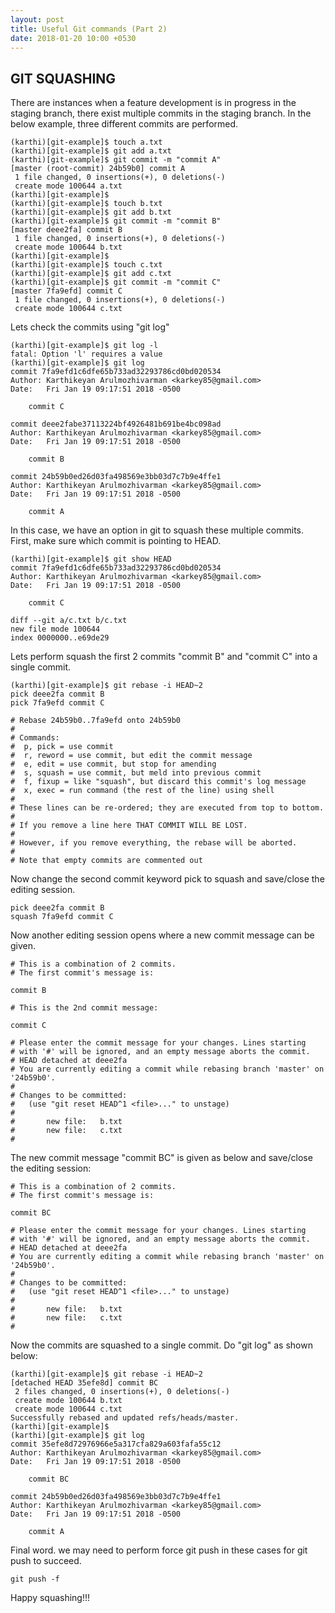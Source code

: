 ```yaml
---
layout: post
title: Useful Git commands (Part 2)
date: 2018-01-20 10:00 +0530
---
```

## GIT SQUASHING
There are instances when a feature development is in progress in the staging branch, there exist multiple commits in the staging branch.
In the below example, three different commits are performed.
```
(karthi)[git-example]$ touch a.txt
(karthi)[git-example]$ git add a.txt
(karthi)[git-example]$ git commit -m "commit A"
[master (root-commit) 24b59b0] commit A
 1 file changed, 0 insertions(+), 0 deletions(-)
 create mode 100644 a.txt
(karthi)[git-example]$
(karthi)[git-example]$ touch b.txt
(karthi)[git-example]$ git add b.txt
(karthi)[git-example]$ git commit -m "commit B"
[master deee2fa] commit B
 1 file changed, 0 insertions(+), 0 deletions(-)
 create mode 100644 b.txt
(karthi)[git-example]$
(karthi)[git-example]$ touch c.txt
(karthi)[git-example]$ git add c.txt
(karthi)[git-example]$ git commit -m "commit C"
[master 7fa9efd] commit C
 1 file changed, 0 insertions(+), 0 deletions(-)
 create mode 100644 c.txt
```
Lets check the commits using "git log"

```
(karthi)[git-example]$ git log -l
fatal: Option 'l' requires a value
(karthi)[git-example]$ git log
commit 7fa9efd1c6dfe65b733ad32293786cd0bd020534
Author: Karthikeyan Arulmozhivarman <karkey85@gmail.com>
Date:   Fri Jan 19 09:17:51 2018 -0500

    commit C

commit deee2fabe37113224bf4926481b691be4bc098ad
Author: Karthikeyan Arulmozhivarman <karkey85@gmail.com>
Date:   Fri Jan 19 09:17:51 2018 -0500

    commit B

commit 24b59b0ed26d03fa498569e3bb03d7c7b9e4ffe1
Author: Karthikeyan Arulmozhivarman <karkey85@gmail.com>
Date:   Fri Jan 19 09:17:51 2018 -0500

    commit A
```
In this case, we have an option in git to squash these multiple commits. First, make sure which commit is pointing to HEAD.

```
(karthi)[git-example]$ git show HEAD
commit 7fa9efd1c6dfe65b733ad32293786cd0bd020534
Author: Karthikeyan Arulmozhivarman <karkey85@gmail.com>
Date:   Fri Jan 19 09:17:51 2018 -0500

    commit C

diff --git a/c.txt b/c.txt
new file mode 100644
index 0000000..e69de29
```

Lets perform squash the first 2 commits "commit B" and "commit C" into a single commit.
```
(karthi)[git-example]$ git rebase -i HEAD~2
pick deee2fa commit B
pick 7fa9efd commit C

# Rebase 24b59b0..7fa9efd onto 24b59b0
#
# Commands:
#  p, pick = use commit
#  r, reword = use commit, but edit the commit message
#  e, edit = use commit, but stop for amending
#  s, squash = use commit, but meld into previous commit
#  f, fixup = like "squash", but discard this commit's log message
#  x, exec = run command (the rest of the line) using shell
#
# These lines can be re-ordered; they are executed from top to bottom.
#
# If you remove a line here THAT COMMIT WILL BE LOST.
#
# However, if you remove everything, the rebase will be aborted.
#
# Note that empty commits are commented out
```

Now change the second commit keyword pick to squash and save/close the editing session.

```
pick deee2fa commit B
squash 7fa9efd commit C
```

Now another editing session opens where a new commit message can be given.

```
# This is a combination of 2 commits.
# The first commit's message is:

commit B

# This is the 2nd commit message:

commit C

# Please enter the commit message for your changes. Lines starting
# with '#' will be ignored, and an empty message aborts the commit.
# HEAD detached at deee2fa
# You are currently editing a commit while rebasing branch 'master' on '24b59b0'.
#
# Changes to be committed:
#   (use "git reset HEAD^1 <file>..." to unstage)
#
#       new file:   b.txt
#       new file:   c.txt
#
```
The new commit message "commit BC" is given as below and save/close the editing session:

```
# This is a combination of 2 commits.
# The first commit's message is:

commit BC

# Please enter the commit message for your changes. Lines starting
# with '#' will be ignored, and an empty message aborts the commit.
# HEAD detached at deee2fa
# You are currently editing a commit while rebasing branch 'master' on '24b59b0'.
#
# Changes to be committed:
#   (use "git reset HEAD^1 <file>..." to unstage)
#
#       new file:   b.txt
#       new file:   c.txt
#
```

Now the commits are squashed to a single commit. Do "git log" as shown below:

```
(karthi)[git-example]$ git rebase -i HEAD~2
[detached HEAD 35efe8d] commit BC
 2 files changed, 0 insertions(+), 0 deletions(-)
 create mode 100644 b.txt
 create mode 100644 c.txt
Successfully rebased and updated refs/heads/master.
(karthi)[git-example]$
(karthi)[git-example]$ git log
commit 35efe8d72976966e5a317cfa829a603fafa55c12
Author: Karthikeyan Arulmozhivarman <karkey85@gmail.com>
Date:   Fri Jan 19 09:17:51 2018 -0500

    commit BC

commit 24b59b0ed26d03fa498569e3bb03d7c7b9e4ffe1
Author: Karthikeyan Arulmozhivarman <karkey85@gmail.com>
Date:   Fri Jan 19 09:17:51 2018 -0500

    commit A
```

Final word. we may need to perform force git push in these cases for git push to succeed. 

```
git push -f
```

Happy squashing!!!
